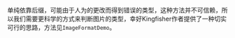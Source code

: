 单纯依靠后缀，可能由于人为的更改而得到错误的类型，这种方法并不可信赖，所以我们需要更科学的方式来判断图片的类型，幸好Kingfisher作者提供了一种切实可行的思路，方法见`ImageFormatDemo`。

